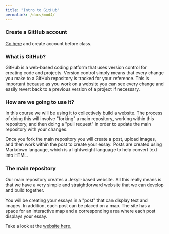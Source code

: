 ```yaml
---
title: "Intro to GitHub"
permalink: /docs/mod4/
---
```


### Create a GitHub account

[Go here](https://github.com/join) and create account before class.

### What is GitHub?

GitHub is a web-based coding platform that uses version control for creating code and projects. Version control simply means that every change you make to a GitHub repository is tracked for your reference. This is important because as you work on a website you can see every change and easily revert back to a previous version of a project if necessary. 

### How are we going to use it?

In this course we will be using it to collectively build a website. The process of doing this will involve "forking" a main repository, working within this repository, and then doing a "pull request" in order to update the main repository with your changes.

Once you fork the main repository you will create a post, upload images, and then work within the post to create your essay. Posts are created using Markdown langauge, which is a lightweight language to help convert text into HTML.

### The main repository

Our main repository creates a Jekyll-based website. All this really means is that we have a very simple and straightforward website that we can develop and build together. 

You will be creating your essays in a "post" that can display text and images. In addition, each post can be placed on a map. The site has a space for an interactive map and a corresponding area where each post displays your essay. 

Take a look at the [website here.](https://visualizela.github.io/exploringdunitz/)
 

 
 
 
 
